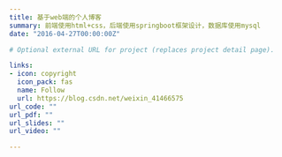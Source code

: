 ```yaml
---
title: 基于web端的个人博客
summary: 前端使用html+css，后端使用springboot框架设计，数据库使用mysql
date: "2016-04-27T00:00:00Z"

# Optional external URL for project (replaces project detail page).

links:
- icon: copyright
  icon_pack: fas
  name: Follow
  url: https://blog.csdn.net/weixin_41466575
url_code: ""
url_pdf: ""
url_slides: ""
url_video: ""

---
```

